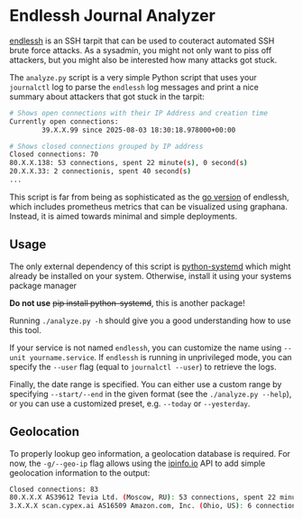 # Endlessh Journal Analyzer

[endlessh](https://github.com/skeeto/endlessh) is an SSH tarpit that can be used to couteract automated SSH brute force attacks.
As a sysadmin, you might not only want to piss off attackers, but you might also be interested how many attacks got stuck.

The `analyze.py` script is a very simple Python script that uses your `journalctl` log to parse the `endlessh` log messages and print a nice summary about attackers that got stuck in the tarpit:

```bash
# Shows open connections with their IP Address and creation time
Currently open connections:
        39.X.X.99 since 2025-08-03 18:30:18.978000+00:00

# Shows closed connections grouped by IP address
Closed connections: 70
80.X.X.138: 53 connections, spent 22 minute(s), 0 second(s)
20.X.X.33: 2 connectionis, spent 40 second(s)
...
```

This script is far from being as sophisticated as the [go version](https://github.com/shizunge/endlessh-go) of endlessh, which includes prometheus metrics that can be visualized using graphana.
Instead, it is aimed towards minimal and simple deployments.

## Usage

The only external dependency of this script is [python-systemd](https://github.com/systemd/python-systemd) which might already be installed on your system.
Otherwise, install it using your systems package manager

**Do not use** ~~pip install python-systemd~~, this is another package!

Running `./analyze.py -h` should give you a good understanding how to use this tool.

If your service is not named `endlessh`, you can customize the name using `--unit yourname.service`.
If `endlessh` is running in unprivileged mode, you can specify the `--user` flag (equal to `journalctl --user`) to retrieve the logs.

Finally, the date range is specified.
You can either use a custom range by specifying `--start/--end` in the given format (see the `./analyze.py --help`), or you can use a customized preset, e.g. `--today` or `--yesterday`.

## Geolocation

To properly lookup geo information, a geolocation database is required.
For now, the `-g/--geo-ip` flag allows using the [ipinfo.io](https://ipinfo.io) API to add simple geolocation information to the output:

```bash
Closed connections: 83
80.X.X.X AS39612 Tevia Ltd. (Moscow, RU): 53 connections, spent 22 minute(s), 0 second(s)
3.X.X.X scan.cypex.ai AS16509 Amazon.com, Inc. (Ohio, US): 6 connections, spent 2 minute(s), 0 second(s)
```
